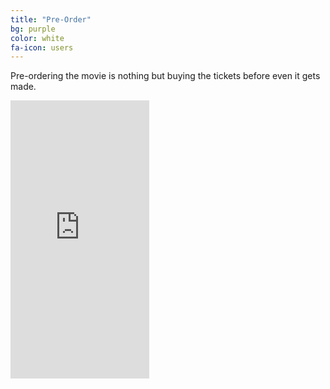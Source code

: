 ```yaml
---
title: "Pre-Order"
bg: purple
color: white
fa-icon: users
---
```


Pre-ordering the movie is nothing but buying the tickets before even it gets made.

<iframe src="https://www.indiegogo.com/project/to-make-c10-h14-n2-film-in-kannada/embedded" width="222px" height="445px" frameborder="0" scrolling="no"></iframe>
